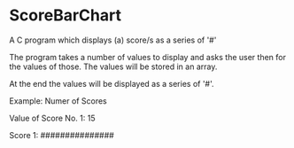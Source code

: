 # ScoreBarChart
A C program which displays (a) score/s as a series of '#'

The program takes a number of values to display and asks the user then for the values of those.
The values will be stored in an array.

At the end the values will be displayed as a series of '#'.

Example:
Numer of Scores

Value of Score No. 1: 15

Score 1: ###############
